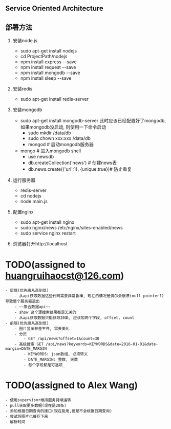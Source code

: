 ## Service Oriented Architecture

## 部署方法

1. 安装node.js
    - sudo apt-get install nodejs
    - cd ProjectPath/nodejs
    - npm install express --save
    - npm install request --save
    - npm install mongodb --save
    - npm install sleep --save
1. 安装redis
    - sudo apt-get install redis-server
2. 安装mongodb
    - sudo apt-get install mongodb-server
        此时应该已经配置好了mongodb, 如果mongodb没启动, 则使用一下命令启动
        - sudo mkdir /data/db
        - sudo chown xxx:xxx /data/db
        - mongod # 启动mongodb服务器
    - mongo # 进入mongodb shell
        - use newsdb
        - db.createCollection('news') # 创建news表
        - db.news.create({'url':1}, {unique:true})# 防止重复
3. 运行服务器
    - redis-server
    - cd nodejs
    - node main.js
4. 配置nginx
    - sudo apt-get install nginx
    - sudo nginx/news /etc/nginx/sites-enabled/news
    - sudo service nginx restart
    
5. 浏览器打开http://localhost

#  TODO(assigned to huangruihaocst@126.com)
    - 后端(优先级从高到低)
        - 从api获取数据这些代码需要非常鲁棒, 现在的情况是偶尔会崩溃(null pointer?)导致整个服务器退出
        - ~~聚合数据api~~
        - show 这个源搜索结果都是无关的
        - 从api获取数据只能获取20条, 应该加两个字段, offset, count
    - 前端(优先级从高到低)
        - 图片显示参差不齐, 需要美化
        - 分页 
            - GET /api/news?offset=1&count=30
        - 高级搜索 GET /api/news?keywords=KEYWORDS&date=2016-01-01&date-margin=DATE_MARGIN
            - KEYWORDS: json数组, 必须转义
            - DATE_MARGIN: 整数, 天数
            - 每个字段都是可选项_
    
# TODO(assigned to Alex Wang)
    - 使用supervisor维持服务持续运转
    - pull获取更多数据(现在是20条)
    - 添加根据日期查询的接口(现在能用,但是不会根据日期查询)
    - 尝试将图片也缓存下来
    - 解析时间
